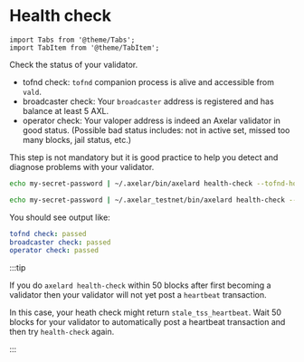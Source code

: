 # Health check

```mdx-code-block
import Tabs from '@theme/Tabs';
import TabItem from '@theme/TabItem';
```

Check the status of your validator.

* tofnd check: `tofnd` companion process is alive and accessible from `vald`.
* broadcaster check: Your `broadcaster` address is registered and has balance at least 5 AXL.
* operator check: Your valoper address is indeed an Axelar validator in good status. (Possible bad status includes: not in active set, missed too many blocks, jail status, etc.)

This step is not mandatory but it is good practice to help you detect and diagnose problems with your validator.

<Tabs groupId="network">
<TabItem value="mainnet" label="Mainnet" default>

```bash
echo my-secret-password | ~/.axelar/bin/axelard health-check --tofnd-host localhost --operator-addr {VALOPER_ADDR} --home ~/.axelar/.vald
```

</TabItem>
<TabItem value="testnet" label="Testnet">

```bash
echo my-secret-password | ~/.axelar_testnet/bin/axelard health-check --tofnd-host localhost --operator-addr {VALOPER_ADDR} --home ~/.axelar_testnet/.vald
```

</TabItem>
</Tabs>

You should see output like:

```yaml
tofnd check: passed
broadcaster check: passed
operator check: passed
```

:::tip

If you do `axelard health-check` within 50 blocks after first becoming a validator then your validator will not yet post a `heartbeat` transaction.

In this case, your heath check might return `stale_tss_heartbeat`.  Wait 50 blocks for your validator to automatically post a heartbeat transaction and then try `health-check` again.

:::